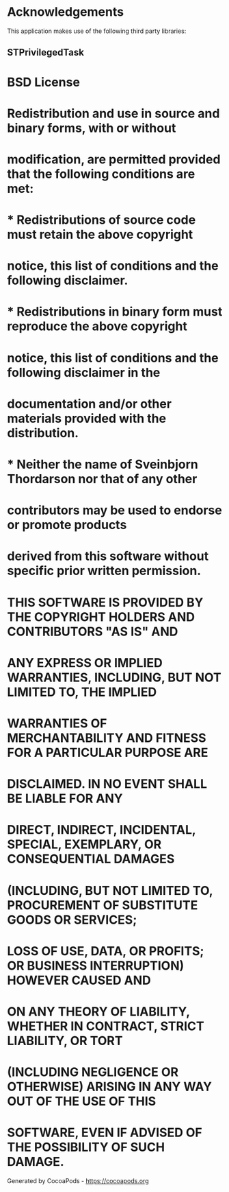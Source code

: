 # Acknowledgements
This application makes use of the following third party libraries:

## STPrivilegedTask

 # BSD License
 # Redistribution and use in source and binary forms, with or without
 # modification, are permitted provided that the following conditions are met:
 #     * Redistributions of source code must retain the above copyright
 #       notice, this list of conditions and the following disclaimer.
 #     * Redistributions in binary form must reproduce the above copyright
 #       notice, this list of conditions and the following disclaimer in the
 #       documentation and/or other materials provided with the distribution.
 #     * Neither the name of Sveinbjorn Thordarson nor that of any other
 #       contributors may be used to endorse or promote products
 #       derived from this software without specific prior written permission.
 # 
 # THIS SOFTWARE IS PROVIDED BY THE COPYRIGHT HOLDERS AND CONTRIBUTORS "AS IS" AND
 # ANY EXPRESS OR IMPLIED WARRANTIES, INCLUDING, BUT NOT LIMITED TO, THE IMPLIED
 # WARRANTIES OF MERCHANTABILITY AND FITNESS FOR A PARTICULAR PURPOSE ARE
 # DISCLAIMED. IN NO EVENT SHALL  BE LIABLE FOR ANY
 # DIRECT, INDIRECT, INCIDENTAL, SPECIAL, EXEMPLARY, OR CONSEQUENTIAL DAMAGES
 # (INCLUDING, BUT NOT LIMITED TO, PROCUREMENT OF SUBSTITUTE GOODS OR SERVICES;
 # LOSS OF USE, DATA, OR PROFITS; OR BUSINESS INTERRUPTION) HOWEVER CAUSED AND
 # ON ANY THEORY OF LIABILITY, WHETHER IN CONTRACT, STRICT LIABILITY, OR TORT
 # (INCLUDING NEGLIGENCE OR OTHERWISE) ARISING IN ANY WAY OUT OF THE USE OF THIS
 # SOFTWARE, EVEN IF ADVISED OF THE POSSIBILITY OF SUCH DAMAGE.

Generated by CocoaPods - https://cocoapods.org
